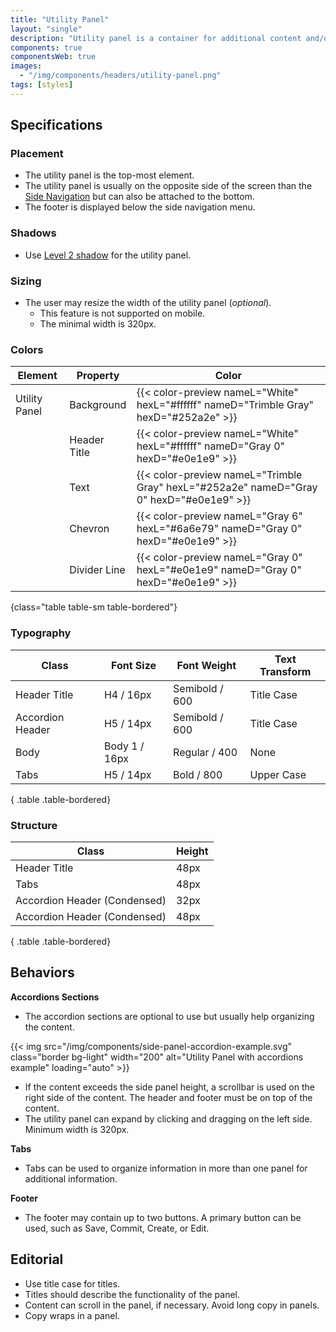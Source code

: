 ```yaml
---
title: "Utility Panel"
layout: "single"
description: "Utility panel is a container for additional content and/or functionality related to the primary screen."
components: true
componentsWeb: true
images:
  - "/img/components/headers/utility-panel.png"
tags: [styles]
---
```


## Specifications

### Placement

- The utility panel is the top-most element.
- The utility panel is usually on the opposite side of the screen than the [Side Navigation](/components/web/side-navigation/) but can also be attached to the bottom.
- The footer is displayed below the side navigation menu.

### Shadows

- Use [Level 2 shadow](/foundations/shadows-and-depth/) for the utility panel.

### Sizing

- The user may resize the width of the utility panel (_optional_).
  - This feature is not supported on mobile.
  - The minimal width is 320px.

### Colors

<!-- prettier-ignore-start -->
| Element       | Property     | Color                                                                                   |
| ------------- | ------------ | --------------------------------------------------------------------------------------- |
| Utility Panel | Background   | {{< color-preview nameL="White" hexL="#ffffff" nameD="Trimble Gray" hexD="#252a2e" >}}  |
|               | Header Title | {{< color-preview nameL="White" hexL="#ffffff" nameD="Gray 0" hexD="#e0e1e9" >}}        |
|               | Text         | {{< color-preview nameL="Trimble Gray" hexL="#252a2e" nameD="Gray 0" hexD="#e0e1e9" >}} |
|               | Chevron      | {{< color-preview nameL="Gray 6" hexL="#6a6e79" nameD="Gray 0" hexD="#e0e1e9" >}}       |
|               | Divider Line | {{< color-preview nameL="Gray 0" hexL="#e0e1e9" nameD="Gray 0" hexD="#e0e1e9" >}}       |
{class="table table-sm table-bordered"}
<!-- prettier-ignore-end -->

### Typography

<!-- prettier-ignore-start -->
| Class            | Font Size     | Font Weight    | Text Transform |
| ---------------- | ------------- | -------------- | -------------- |
| Header Title     | H4 / 16px     | Semibold / 600 | Title Case     |
| Accordion Header | H5 / 14px     | Semibold / 600 | Title Case     |
| Body             | Body 1 / 16px | Regular / 400  | None           |
| Tabs             | H5 / 14px     | Bold / 800     | Upper Case     |
{ .table .table-bordered}
<!-- prettier-ignore-end -->

### Structure

<!-- prettier-ignore-start -->
| Class                        | Height |
| ---------------------------- | ------ |
| Header Title                 | 48px   |
| Tabs                         | 48px   |
| Accordion Header (Condensed) | 32px   |
| Accordion Header (Condensed) | 48px   |
{ .table .table-bordered}
<!-- prettier-ignore-end -->

## Behaviors

**Accordions Sections**

- The accordion sections are optional to use but usually help organizing the content.

{{< img src="/img/components/side-panel-accordion-example.svg" class="border bg-light" width="200" alt="Utility Panel with accordions example" loading="auto" >}}

- If the content exceeds the side panel height, a scrollbar is used on the right side of the content. The header and footer must be on top of the content.
- The utility panel can expand by clicking and dragging on the left side. Minimum width is 320px.

**Tabs**

- Tabs can be used to organize information in more than one panel for additional information.

**Footer**

- The footer may contain up to two buttons. A primary button can be used, such as Save, Commit, Create, or Edit.

## Editorial

- Use title case for titles.
- Titles should describe the functionality of the panel.
- Content can scroll in the panel, if necessary. Avoid long copy in panels.
- Copy wraps in a panel.
